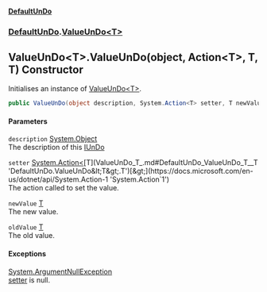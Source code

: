 #### [DefaultUnDo](DefaultUnDo.md 'DefaultUnDo')
### [DefaultUnDo](DefaultUnDo.md#DefaultUnDo 'DefaultUnDo').[ValueUnDo&lt;T&gt;](ValueUnDo_T_.md 'DefaultUnDo.ValueUnDo&lt;T&gt;')
## ValueUnDo&lt;T&gt;.ValueUnDo(object, Action&lt;T&gt;, T, T) Constructor
Initialises an instance of [ValueUnDo&lt;T&gt;](ValueUnDo_T_.md 'DefaultUnDo.ValueUnDo&lt;T&gt;').  
```csharp
public ValueUnDo(object description, System.Action<T> setter, T newValue, T oldValue);
```
#### Parameters
<a name='DefaultUnDo_ValueUnDo_T__ValueUnDo(object_System_Action_T__T_T)_description'></a>
`description` [System.Object](https://docs.microsoft.com/en-us/dotnet/api/System.Object 'System.Object')  
The description of this [IUnDo](IUnDo.md 'DefaultUnDo.IUnDo')
  
<a name='DefaultUnDo_ValueUnDo_T__ValueUnDo(object_System_Action_T__T_T)_setter'></a>
`setter` [System.Action&lt;](https://docs.microsoft.com/en-us/dotnet/api/System.Action-1 'System.Action`1')[T](ValueUnDo_T_.md#DefaultUnDo_ValueUnDo_T__T 'DefaultUnDo.ValueUnDo&lt;T&gt;.T')[&gt;](https://docs.microsoft.com/en-us/dotnet/api/System.Action-1 'System.Action`1')  
The action called to set the value.
  
<a name='DefaultUnDo_ValueUnDo_T__ValueUnDo(object_System_Action_T__T_T)_newValue'></a>
`newValue` [T](ValueUnDo_T_.md#DefaultUnDo_ValueUnDo_T__T 'DefaultUnDo.ValueUnDo&lt;T&gt;.T')  
The new value.
  
<a name='DefaultUnDo_ValueUnDo_T__ValueUnDo(object_System_Action_T__T_T)_oldValue'></a>
`oldValue` [T](ValueUnDo_T_.md#DefaultUnDo_ValueUnDo_T__T 'DefaultUnDo.ValueUnDo&lt;T&gt;.T')  
The old value.
  
#### Exceptions
[System.ArgumentNullException](https://docs.microsoft.com/en-us/dotnet/api/System.ArgumentNullException 'System.ArgumentNullException')  
[setter](ValueUnDo_T__ValueUnDo(object_Action_T__T_T).md#DefaultUnDo_ValueUnDo_T__ValueUnDo(object_System_Action_T__T_T)_setter 'DefaultUnDo.ValueUnDo&lt;T&gt;.ValueUnDo(object, System.Action&lt;T&gt;, T, T).setter') is null.
